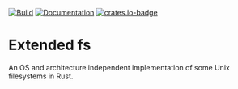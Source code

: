 [![Build][build-badge]][build-link]
[![Documentation][documentation-badge]][documentation-link]
[![crates.io-badge]][crates.io-link]

[build-badge]: https://github.com/RatCornu/efs/actions/workflows/build.yml/badge.svg?branch=master
[build-link]: https://github.com/RatCornu/efs/actions/workflows/build.yml

[documentation-badge]: https://github.com/RatCornu/efs/actions/workflows/doc.yml/badge.svg?branch=master
[documentation-link]: https://github.com/RatCornu/efs/actions/workflows/doc.yml

[crates.io-badge]: https://img.shields.io/crates/v/efs.svg
[crates.io-link]: https://crates.io/crates/efs

# Extended fs

An OS and architecture independent implementation of some Unix filesystems in Rust.

